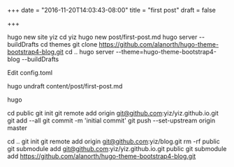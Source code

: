 +++
date = "2016-11-20T14:03:43-08:00"
title = "first post"
draft = false

+++

hugo new site yiz
cd yiz
hugo new post/first-post.md
hugo server --buildDrafts
cd themes
git clone https://github.com/alanorth/hugo-theme-bootstrap4-blog.git
cd ..
hugo server --theme=hugo-theme-bootstrap4-blog --buildDrafts

Edit config.toml

hugo undraft content/post/first-post.md

hugo

cd public
git init
git remote add origin git@github.com:yiz/yiz.github.io.git
git add --all
git commit -m 'initial commit'
git push --set-upstream origin master

cd ..
git init
git remote add origin git@github.com:yiz/blog.git
rm -rf public
git submodule add git@github.com:yiz/yiz.github.io.git public
git submodule add https://github.com/alanorth/hugo-theme-bootstrap4-blog.git
